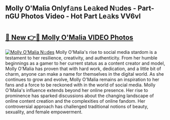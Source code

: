 ## Molly O'Malia Onlyf𝚊ns Le𝚊ked N𝚞des - Part-nGU Photos Video - Hot Part Le𝚊ks VV6vI

# <h2><a href="http://ab47535.deff.icu/?id=Molly+O%27Malia">🔗 New 👉🔴 Molly O'Malia VIDEO Photos</a></h2>

[![Molly O'Malia N𝚞des](https://i.imgur.com/rIISA9y.gif)](http://ab47535.deff.icu/?id=Molly+O%27Malia)
Molly O'Malia's rise to social media stardom is a testament to her resilience, creativity, and authenticity. From her humble beginnings as a gamer to her current status as a content creator and model, Molly O'Malia has proven that with hard work, dedication, and a little bit of charm, anyone can make a name for themselves in the digital world. As she continues to grow and evolve, Molly O'Malia remains an inspiration to her fans and a force to be reckoned with in the world of social media. Molly O'Malia's influence extends beyond her online presence. Her rise to prominence has sparked discussions about the changing landscape of online content creation and the complexities of online fandom. Her controversial approach has challenged traditional notions of beauty, sexuality, and female empowerment.
